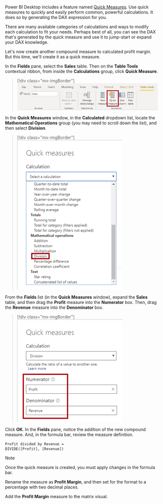 Power BI Desktop includes a feature named [Quick Measures](https://docs.microsoft.com/power-bi/transform-model/desktop-quick-measures/?azure-portal=true). Use quick measures to quickly and easily perform common, powerful calculations. It does so by generating the DAX expression for you.

There are many available categories of calculations and ways to modify each calculation to fit your needs. Perhaps best of all, you can see the DAX that's generated by the quick measure and use it to jump-start or expand your DAX knowledge.

Let's now create another compound measure to calculated profit margin. But this time, we'll create it as a quick measure.

In the **Fields** pane, select the **Sales** table. Then on the **Table Tools** contextual ribbon, from inside the **Calculations** group, click **Quick Measure**.

> [!div class="mx-imgBorder"]
> [![An image shows the Table Tools contextual ribbon for the Sales table. The Quick Measure command is highlighted.](../media/dax-sales-create-quick-measure-ssm.png)](../media/dax-sales-create-quick-measure-ssm.png#lightbox)

In the **Quick Measures** window, in the **Calculated** dropdown list, locate the **Mathematical Operations** group (you may need to scroll down the list), and then select **Division**.

> [!div class="mx-imgBorder"]
> [![An image shows the Quick Measures window, and the selection of the Division calculation.](../media/dax-configure-quick-measure-calculation-ssm.png)](../media/dax-configure-quick-measure-calculation-ssm.png#lightbox)

From the **Fields** list (in the **Quick Measures** window), expand the **Sales** table, and then drag the **Profit** measure into the **Numerator** box. Then, drag the **Revenue** measure into the **Denominator** box.

> [!div class="mx-imgBorder"]
> [![An image shows the Quick Measures window, and configuration of the measure: Numerator is set to Profit; Denominator is set to Revenue.](../media/dax-configure-quick-measure-fields-ssm.png)](../media/dax-configure-quick-measure-fields-ssm.png#lightbox)

Click **OK**. In the **Fields** pane, notice the addition of the new compound measure. And, in the formula bar, review the measure definition.

```dax
Profit divided by Revenue = 
DIVIDE([Profit], [Revenue])
```

> [!NOTE]
> Once the quick measure is created, you must apply changes in the formula bar.

Rename the measure as **Profit Margin**, and then set for the format to a percentage with two decimal places.

Add the **Profit Margin** measure to the matrix visual.